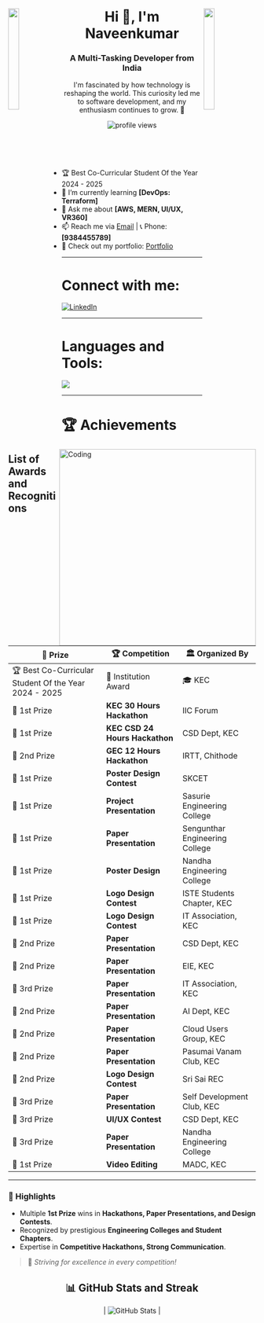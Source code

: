 <div>
<img align="left" src="https://user-images.githubusercontent.com/65187002/144930161-2f783401-8d27-4fdf-a2f7-cc0ba32f1f1f.gif" width="21%" height="23%" style="display:inline;">
<img align="right" src="https://user-images.githubusercontent.com/65187002/144930161-2f783401-8d27-4fdf-a2f7-cc0ba32f1f1f.gif" width="21%" height="23%" style="display:inline;">
<h1 align="center">Hi 👋, I'm Naveenkumar</h1>
<h3 align="center">A Multi-Tasking Developer from India</h3>
<p align="center">
    I'm fascinated by how technology is reshaping the world. This curiosity led me to software development, and my enthusiasm continues to grow. 🚀
</p>
</div>

<p align="center">
<img src="https://komarev.com/ghpvc/?username=your-github-username&label=Profile%20views&color=0e75b6&style=flat" alt="profile views" />
</p>



<br>
<img align="right" alt="Coding" width="400" src="https://user-images.githubusercontent.com/74038190/229223263-cf2e4b07-2615-4f87-9c38-e37600f8381a.gif">
<br><br>

- 🏆 Best Co-Curricular Student Of the Year 2024 - 2025
- 🌱 I’m currently learning **[DevOps: Terraform]**  
- 💬 Ask me about **[AWS, MERN, UI/UX, VR360]**  
- 📫 Reach me via [Email](naveenkumarr2184@gmail.com) | 📞 Phone: **[9384455789]**  
- 📄 Check out my portfolio: [Portfolio](https://naveenkumarr21.github.io/PortfolioNaveenkumar/)  

---

<h1 align="left">Connect with me:</h1>
<p align="left">
<a href="https://www.linkedin.com/in/naveenkumar-r-5634882a3" target="blank">
<img align="center" src="https://img.shields.io/badge/LinkedIn-%230077B5.svg?style=flat&logo=linkedin&logoColor=white" alt="LinkedIn" />
</a>
</p>

---

<h1 align="left">Languages and Tools:</h1>
<a href="https://skillicons.dev">
<img src="https://skillicons.dev/icons?i=react,redux,js,ts,nodejs,express,mongodb,git,github,html,css,tailwind,python,docker,kubernetes,aws,azure,gcp,figma,xd,photoshop,aftereffects" />
</a>

---
# 🏆 Achievements  

## List of Awards and Recognitions  

| 🏅 Prize | 🏆 Competition | 🏛️ Organized By |  
|----------|--------------|----------------|  
| 🏆 Best Co-Curricular Student Of the Year 2024 - 2025 | 🏫 Institution Award | 🎓 KEC |  
| 🥇 1st Prize | **KEC 30 Hours Hackathon** | IIC Forum |  
| 🥇 1st Prize | **KEC CSD 24 Hours Hackathon** | CSD Dept, KEC |  
| 🥈 2nd Prize | **GEC 12 Hours Hackathon** | IRTT, Chithode |  
| 🥇 1st Prize | **Poster Design Contest** | SKCET |  
| 🥇 1st Prize | **Project Presentation** | Sasurie Engineering College |  
| 🥇 1st Prize | **Paper Presentation** | Sengunthar Engineering College |  
| 🥇 1st Prize | **Poster Design** | Nandha Engineering College |  
| 🥇 1st Prize | **Logo Design Contest** | ISTE Students Chapter, KEC |  
| 🥇 1st Prize | **Logo Design Contest** | IT Association, KEC |  
| 🥈 2nd Prize | **Paper Presentation** | CSD Dept, KEC |  
| 🥈 2nd Prize | **Paper Presentation** | EIE, KEC |  
| 🥉 3rd Prize | **Paper Presentation** | IT Association, KEC |  
| 🥈 2nd Prize | **Paper Presentation** | AI Dept, KEC |  
| 🥈 2nd Prize | **Paper Presentation** | Cloud Users Group, KEC |  
| 🥈 2nd Prize | **Paper Presentation** | Pasumai Vanam Club, KEC |  
| 🥈 2nd Prize | **Logo Design Contest** | Sri Sai REC |  
| 🥉 3rd Prize | **Paper Presentation** | Self Development Club, KEC |  
| 🥉 3rd Prize | **UI/UX Contest** | CSD Dept, KEC |  
| 🥉 3rd Prize | **Paper Presentation** | Nandha Engineering College |  
| 🥇 1st Prize | **Video Editing** | MADC, KEC |  

---

### 🚀 Highlights
- Multiple **1st Prize** wins in **Hackathons, Paper Presentations, and Design Contests**.
- Recognized by prestigious **Engineering Colleges and Student Chapters**.
- Expertise in **Competitive Hackathons, Strong Communication**.

> 🏅 *Striving for excellence in every competition!*




<h2 align="center">📊 GitHub Stats and Streak</h2>
<div align="center">

| ![GitHub Stats](https://github-readme-stats.vercel.app/api?username=naveenkumarr21&show_icons=true&theme=dark) | 

</div>

